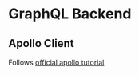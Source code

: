 # GraphQL Backend

## Apollo Client

Follows [official apollo
tutorial](https://www.apollographql.com/docs/tutorial/introduction/)
